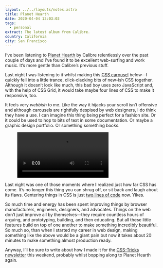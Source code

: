 ```yaml
---
layout: ../../layouts/notes.astro
title: Planet Hearth
date: 2020-04-04 13:03:03
tags:
  - personal
extract: The latest album from Calibre.
country: California
city: San Francisco
---
```


I’ve been listening to [Planet Hearth](https://calibre.bandcamp.com/album/planet-hearth) by Calibre relentlessly over the past couple of days and I’ve found it to be excellent web-surfing and work music. It’s more gentle than Calibre’s previous stuff.

Last night I was listening to it whilst making this [CSS carousel](https://codepen.io/robinrendle/live/29a65bcfa42b3e86641f1af9541ccfa0) below—I quickly fell into a little trance, click-clacking bits of new-ish CSS together. Although it doesn’t look like much, this bad boy uses zero JavaScript and, with the help of CSS Grid, it would take maybe four lines of CSS to make it responsive, too.

It feels very _webbish_ to me. Like the way it hijacks your scroll isn’t offensive and although carousels are rightfully despised by web designers, I do think they have a use. I can imagine this thing being perfect for a fashion site. Or it could be used to hop to bits of text in some documentation. Or maybe a graphic design portfolio. Or something something books.

<div class="m-wrapper--full">
  <figure class="m-wrapper--unpadded">
    <video controls src="/images/carousel.mp4"></video>
  </figure>
</div>

Last night was one of those moments where I realized just how far CSS has come. It’s no longer this thing you can shrug off, or sit back and laugh about its flaws. Centering things in CSS is just [two lines of code](https://twitter.com/bdc/status/1245399999300558853) now. Yikes.

So much time and energy has been spent improving things by browser manufacturers, engineers, designers, and advocates. Things on the web don’t just improve all by themselves—they require countless hours of arguing, and prototyping, building, and then educating. But all these little features build on top of one another to make something incredibly beautiful. So much so, than when I started my career in web design, making something like the above would be a giant pain but now it takes about 20 minutes to make something almost production ready.

Anyway, I’ll be sure to write about how I made it for the [CSS-Tricks newsletter](https://css-tricks.com/newsletters/) this weekend, probably whilst bopping along to Planet Hearth again.
